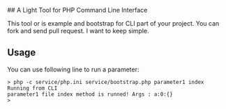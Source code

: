 ## A Light Tool for PHP Command Line Interface 

This tool or is example and bootstrap for CLI part of your project. You can fork and send pull request. I want to keep simple.

## Usage 

You can use following line to run a parameter: 

```
> php -c service/php.ini service/bootstrap.php parameter1 index
Running from CLI
parameter1 file index method is runned! Args : a:0:{}
> 
```
